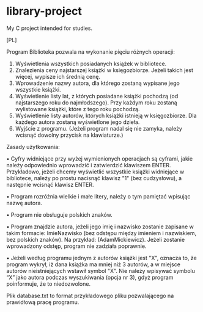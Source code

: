 # library-project
My C project intended for studies.

[PL]

Program Biblioteka pozwala na wykonanie pięciu różnych
operacji:

1. Wyświetlenia wszystkich posiadanych książek w
bibliotece.
2. Znalezienia ceny najstarszej książki w księgozbiorze.
Jeżeli takich jest więcej, wypisze ich średnią cenę.
3. Wprowadzenie nazwy autora, dla którego zostaną
wypisane jego wszystkie książki.
4. Wyświetlenie listy lat, z których posiadane książki
pochodzą (od najstarszego roku do najmłodszego). Przy
każdym roku zostaną wylistowane książki, które z tego
roku pochodzą.
5. Wyświetlenie listy autorów, których książki istnieją w
księgozbiorze. Dla każdego autora zostaną wyświetlone
jego dzieła.
6. Wyjście z programu. (Jeżeli program nadal się nie
zamyka, należy wcisnąć dowolny przycisk na
klawiaturze.)


Zasady użytkowania:

• Cyfry widniejące przy wyżej wymienionych operacjach są
cyframi, jakie należy odpowiednio wprowadzić i
zatwierdzić klawiszem ENTER. Przykładowo, jeżeli
chcemy wyświetlić wszystkie książki widniejące w
bibliotece, należy po prostu nacisnąć klawisz "1" (bez
cudzysłowu), a następnie wcisnąć klawisz ENTER.

• Program rozróżnia wielkie i małe litery, należy o tym
pamiętać wpisując nazwę autora.

• Program nie obsługuje polskich znaków.

• Program znajdzie autora, jeżeli jego imię i nazwisko
zostanie zapisane w takim formacie: ImieNazwisko (bez
odstępu między imieniem i nazwiskiem, bez polskich
znaków). Na przykład: (AdamMickiewicz). Jeżeli zostanie
wprowadzony odstęp, program nie zadziała poprawnie.

• Jeżeli według programu jednym z autorów książki jest
"X", oznacza to, że program wykrył, iż dana książka ma
mniej niż 3 autorów, a w miejsce autorów
nieistniejących wstawił symbol "X". Nie należy wpisywać
symbolu “X” jako autora podczas wyszukiwania (opcja nr
3), gdyż program poinformuje, że to niedozwolone.


Plik database.txt to format przykładowego pliku pozwalającego na prawidłową pracę programu.

